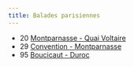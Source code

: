 ```yaml
---
title: Balades parisiennes
---
```


- 20 [Montparnasse - Quai Voltaire](20.html)
- 29 [Convention - Montparnasse](29.html)
- 95 [Boucicaut - Duroc](95.html)